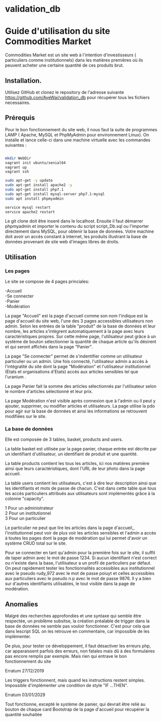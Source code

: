 # validation_db

# Guide d'utilisation du site Commodities Market

Commodities Market est un site web à l'intention d'investisseurs ( particuliers comme institutionnels) dans les matières premières où ils peuvent acheter une certaine quantité de ces produits brut.

## Installation.

Utilisez GitHub et clonez le repository de l'adresse suivante https://github.com/AyeWai/validation_db pour récupérer tous les fichiers necessaires.


## Prérequis

Pour le bon fonctionnement du site web, il nous faut la suite de programmes LAMP ( Apache, MySQL et PhpMyAdmin pour environnement Linux).
On installe et lance celle-ci dans une machine virtuelle avec les commandes suivantes :

```bash

mkdir WebDir
vagrant init ubuntu/xenial64
vagrant up
vagrant ssh

sudo apt-get -y update
sudo apt-get install apache2 -y
sudo apt-get install php7.1
sudo apt-get install mysql-server php7.1-mysql
sudo apt install phpmyadmin

service mysql restart
service apache2 restart

```
Le git clone doit être inseré dans le localhost. Ensuite il faut démarrer phpmyadmin et importer le contenu du script script_Db.sql ou l'importer directement dans MySQL, pour obtenir la base de données. 
Votre machine doit avoir un accès constant à internet, les produits illustrant la base de données provenant de site web d'images libres de droits.

## Utilisation

### Les pages

Le site se compose de 4 pages princiales:

-Accueil  
-Se connecter  
-Panier  
-Modération  

La page "Accueil" est la page d'accueil comme son nom l'indique est la page d'accueil du site web, l'une des 3 pages accessibles utilisateurs non admin. 
Selon les entrées de la table "produit" de la base de données et leur nombre, les articles s'intègrent automatiquement à la page avec leurs caractéristiques propres.
Sur cette même page, l'utilisateur peut grâce à un système de bouton sélectionner la quantité de chaque article qu'ils désirent et qui seront affichés dans la page "Panier".

La page "Se connecter" permet de s'indentifier comme un utilisateur particulier ou un admin. Une fois connecté, l'utilisateur admin a accès à l'intégralité du site dont la page "Modération" et l'utilisateur institutionnel (Etats et organisations d'Etats) accès aux articles sensibles tel que l'uranium .
    
La page Panier fait la somme des articles sélectionnés par l'utilisateur selon le nombre d'articles sélectionné et leur prix.

La page Modération n'est visible après connexion que à l'admin ou il peut y ajouter, supprimer, ou modifier articles et utilisateurs. La page utilise la pdo pour agir sur la base de données et ainsi les informations se retrouvent modifiées sur le site.

### La base de données

Elle est composée de 3 tables, basket, products and users.

La table basket est utilisée par la page panier, chaque entrée est décrite par un identifiant d'utilisateur, un identifiant de produit et une quantité.

La table products contient les tous les articles, ici nos matières première ainsi que leurs caractéristiques, dont l'URL de leur photo dans la page accueil.

La table users contient les utilisateurs, c'est à dire leur description ainsi que les identifiants et mots de passe de chacun.
C'est dans cette table que tous les accès particuliers attribués aux utilisateurs sont implémentés grâce à la colonne "capacity".

1   Pour un administrateur  
2   Pour un institutionnel  
3   Pour un particulier

Le particulier ne peut que lire les articles dans la page d'accueil,, l'institutionnel peut voir de plus voir les articles sensibles
et l'admin a accès à toutes les pages dont la page de modération qui lui permet d'avoir un système CRUD total sur le site.

Pour se connecter en tant qu'admin pour la première fois sur le site, il suffit de taper admin avec le mot de passe 1234. Si aucun identifiant n'est correct ou n'existe dans la base, l'utilisateur a un profil de particuliers par défaut.
On peut rapidement tester les fonctionnalités accessibles aux institutionnel avec le pseudo rudy_972 avec le mot de passe poiuyt et celles accessibles aux particuliers avec le pseudo n.p avec le mot de passe 9876.
Il y a bien sur d'autres identifiants utilisables, le tout visible dans la page de modération.


## Anomalies

Malgré des recherches approfondies et une syntaxe qui semble être respectée, un problème subsitse, la création préalable de trigger dans la base de données ne semble pas vouloir fonctionner. C'est pour cela que dans lescript SQL on les retrouve en commentaire, car impossible de les implémenter.

De plus, pour tester ce développement, il faut désactiver les erreurs php, car apparaissent parfois des erreurs, non fatales mais dû à des formulaires pas encore remplis par exemple. Mais rien qui entrave le bon fonctionnement du site

Erratum 27/12/2019

Les triggers fonctionnent, mais quand les instructions restent simples. Impossible d'implémenter une condition de style "IF ...THEN".

Erratum 03/01/2029

Tout fonctionne, excepté le système de panier, qui devrait être relié au bouton de chaque card Bootstrap de la page d'accueil pour récupérer la quantité souhaitée





